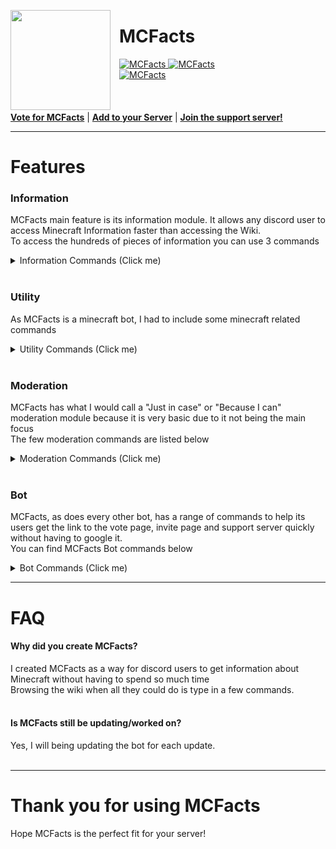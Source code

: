 <html><head></head><body><p><img style="margin-right:1em" width="160px" align="left" src="https://rendernetwork.co/MCFactsImages/MCFactsLogo.png"></p>
<span title="An Information Bot designed with simplicity in mind"><h1>MCFacts</h1></span>


<a href="https://top.gg/bot/712808436588347443" >
  <img src="https://top.gg/api/widget/status/712808436588347443.svg" alt="MCFacts" />
</a>
<a href="https://top.gg/bot/712808436588347443" >
  <img src="https://top.gg/api/widget/servers/712808436588347443.svg" alt="MCFacts" />
</a><br>
<a href="https://top.gg/bot/712808436588347443" >
  <img src="https://top.gg/api/widget/upvotes/712808436588347443.svg" alt="MCFacts" />
</a>
<br><br><br><br>
<nav>
  <a style="font-weight:bold" href="https://bit.ly/votemcfacts">Vote for MCFacts</a> |
  <a style="font-weight:bold" href="https://bit.ly/addmcfacts">Add to your Server</a> |
  <a style="font-weight:bold" href="https://discord.gg/sxDtd43">Join the support server!</a>
</nav>
<hr>
<h1><b>Features</b></h1>
<h3>Information</h3>
<p>MCFacts main feature is its information module. It allows any discord user to access Minecraft Information faster than accessing the Wiki.<br>
To access the hundreds of pieces of information you can use 3 commands<br>
<details>
  <summary>Information Commands (Click me)</summary>
<table>
<thead>
<tr>
<th style="text-align:left">Command</th>
<th style="text-align:left">Function</th>
</tr>
</thead>
<tbody>
<tr>
<td style="text-align:left">mc?[category] [name]</td>
<td style="text-align:left">Displays info about specified [category]</td>
</tr>
<tr>
<td style="text-align:left">mc?help category</td>
<td style="text-align:left">Displays info about specified category</td>
</tr>
<tr>
<td style="text-align:left">mc?[category] list</td>
<td style="text-align:left">Displays info about all items in the specified category</td>
</tr>
</tbody>
</table>
</details><br>

<h3><b>Utility</b></h3>
<p>As MCFacts is a minecraft bot, I had to include some minecraft related commands</p>
<details>
  <summary>Utility Commands (Click me)</summary>
<table>
<thead>
<tr>
<th style="text-align:left">Command</th>
<th style="text-align:left">Function</th>
</tr>
</thead>
<tbody>
<tr>
<td style="text-align:left">UUID</td>
<td style="text-align:left">Displays UUID of specified account</td>
</tr>
<tr>
<td style="text-align:left">IGN</td>
<td style="text-align:left">Displays last name change of specified UUID</td>
</tr>

</tbody>
</table>
</details><br>
<h3><b>Moderation</b></h3>
<p>MCFacts has what I would call a "Just in case" or "Because I can" moderation module because it is very basic due to it not being the main focus<br>
The few moderation commands are listed below<br></p>
<details>
  <summary>Moderation Commands (Click me)</summary>
<table>
<thead>
<tr>
<th style="text-align:left">Command</th>
<th style="text-align:left">Function</th>
</tr>
</thead>
<tbody>
<tr>
<td style="text-align:left">Serverinfo</td>
<td style="text-align:left">Displays info about current server</td>
</tr>

</tbody>
</table>
</details><br>
<h3><b>Bot</b></h3>
<p>MCFacts, as does every other bot, has a range of commands to help its users get the link to the vote page, invite page and support server quickly without having to google it.<br>You can find MCFacts Bot commands below</p>
<details>
  <summary>Bot Commands (Click me)</summary>
<table>
<thead>
<tr>
<th style="text-align:left">Command</th>
<th style="text-align:left">Function</th>
</tr>
</thead>
<tbody>
<tr>
<td style="text-align:left">Partners</td>
<td style="text-align:left">Displays bots/servers that are partnered with MCFacts</td>
</tr>
<tr>
<td style="text-align:left">Invite</td>
<td style="text-align:left">Displays the invite link</td>
</tr>
<tr>
<td style="text-align:left">Support</td>
<td style="text-align:left">Displays the support server link</td>
</tr>
<tr>
<td style="text-align:left">Vote</td>
<td style="text-align:left">Displays the <a href="https://top.gg">top.gg</a> vote link</td>
</tr>
<tr>
<td style="text-align:left">Updates</td>
<td style="text-align:left">Displays changelog/the new update</td>
</tr>
<tr>
<td style="text-align:left">Links</td>
<td style="text-align:left">Displays the link to all MCFacts links e.g Twitter, Vote, Invite etc.</td>
</tr>
</tbody>
</table>
</details>





<hr>
<h1>FAQ</h1>
<h4><b>Why did you create MCFacts?</b></h4>
I created MCFacts as a way for discord users to get information about Minecraft without having to spend so much time<br>Browsing the wiki when all they could do is type in a few commands.<br>
<br>
<h4><b>Is MCFacts still be updating/worked on?</b></h4>
Yes, I will being updating the bot for each update.<br><br>
<hr>
<h1>Thank you for using <b>MCFacts</b></h1>
Hope MCFacts is the perfect fit for your server!<br>
<br>
